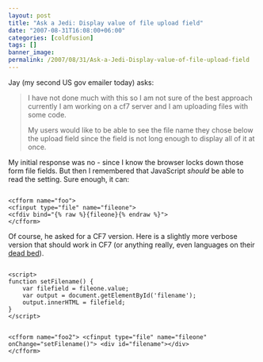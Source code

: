 ```yaml
---
layout: post
title: "Ask a Jedi: Display value of file upload field"
date: "2007-08-31T16:08:00+06:00"
categories: [coldfusion]
tags: []
banner_image: 
permalink: /2007/08/31/Ask-a-Jedi-Display-value-of-file-upload-field
---
```


Jay (my second US gov emailer today) asks:

<blockquote>
I have not done much with this so I am not sure of the best approach currently I am working on a cf7 server and I am uploading files with some code.

My users would like to be able to see the file name they chose below the upload field since the field is not long enough to display all of it at once. 
</blockquote>

My initial response was no - since I know the browser locks down those form file fields. But then I remembered that JavaScript <i>should</i> be able to read the setting. Sure enough, it can:

<code>
&lt;cfform name="foo"&gt;
&lt;cfinput type="file" name="fileone"&gt;
&lt;cfdiv bind="{% raw %}{fileone}{% endraw %}"&gt;
&lt;/cfform&gt;
</code>

Of course, he asked for a CF7 version. Here is a slightly more verbose version that should work in CF7 (or anything really, even languages on their <a href="http://www.php.net">dead bed</a>).

<code>
&lt;script&gt;
function setFilename() {
	var filefield = fileone.value;
	var output = document.getElementById('filename');
	output.innerHTML = filefield;
}
&lt;/script&gt;

&lt;cfform name="foo2"&gt;
&lt;cfinput type="file" name="fileone" onChange="setFilename()"&gt;
&lt;div id="filename"&gt;&lt;/div&gt;
&lt;/cfform&gt;
</code>